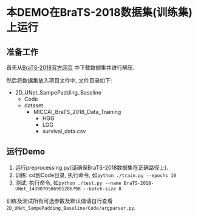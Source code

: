 # 本DEMO在BraTS-2018数据集(训练集)上运行

## 准备工作
首先从[BraTS-2018官方网页](https://ipp.cbica.upenn.edu/#BraTS18eval_trainingPhase) 中下载数据集并进行解压.

然后将数据集放入项目文件中, 文件目录如下:
+ 2D_UNet_SampePadding_Baseline
    + Code
    + dataset
        + MICCAI_BraTS_2018_Data_Training
            + HGG
            + LGG
            + survival_data.csv
    
## 运行Demo
1. 运行preprocessing.py(请确保BraTS-2018数据集在正确路径上).
2. 训练: cd到Code目录, 执行命令, 如`python ./train.py --epochs 10`
3. 测试: 执行命令, 如`python ./test.py --name BraTS-2018-UNet_1439070506901286798 --batch-size 8`

训练及测试所有可选参数及默认值请自行查看`2D_UNet_SampePadding_Baseline/Code/argparser.py`.
